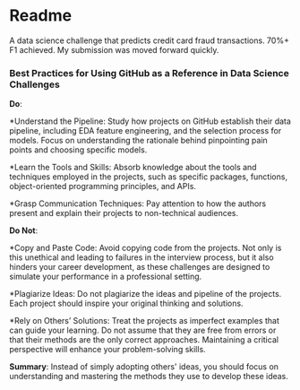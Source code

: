 # Readme
A data science challenge that predicts credit card fraud transactions. 70%+ F1 achieved. My submission was moved forward quickly.

### Best Practices for Using GitHub as a Reference in Data Science Challenges
**Do**:

*Understand the Pipeline: Study how projects on GitHub establish their data pipeline, including EDA feature engineering, and the selection process for models. Focus on understanding the rationale behind pinpointing pain points and choosing specific models.

*Learn the Tools and Skills: Absorb knowledge about the tools and techniques employed in the projects, such as specific packages, functions, object-oriented programming principles, and APIs.

*Grasp Communication Techniques: Pay attention to how the authors present and explain their projects to non-technical audiences.

**Do Not**:

*Copy and Paste Code: Avoid copying code from the projects. Not only is this unethical and leading to failures in the interview process, but it also hinders your career development, as these challenges are designed to simulate your performance in a professional setting.

*Plagiarize Ideas: Do not plagiarize the ideas and pipeline of the projects. Each project should inspire your original thinking and solutions.

*Rely on Others’ Solutions: Treat the projects as imperfect examples that can guide your learning. Do not assume that they are free from errors or that their methods are the only correct approaches. Maintaining a critical perspective will enhance your problem-solving skills.

**Summary**: Instead of simply adopting others' ideas, you should focus on understanding and mastering the methods they use to develop these ideas.


